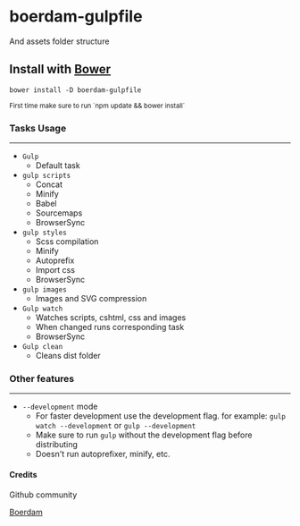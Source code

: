 # boerdam-gulpfile
And assets folder structure

## Install with [Bower](http://bower.io)
` bower install -D boerdam-gulpfile `

<sup>
  First time make sure to run `npm update && bower install`
</sup>

### Tasks Usage
---
- `Gulp`
  - Default task
- `gulp scripts`
  - Concat
  - Minify
  - Babel
  - Sourcemaps
  - BrowserSync
- `gulp styles`
  - Scss compilation
  - Minify
  - Autoprefix
  - Import css
  - BrowserSync
- `gulp images`
  - Images and SVG compression
- `Gulp watch`
  - Watches scripts, cshtml, css and images
  - When changed runs corresponding task
  - BrowserSync
- `Gulp clean`
  - Cleans dist folder

### Other features
---
- `--development` mode
  - For faster development use the development flag. for example: `gulp watch --development` or `gulp --development`
  - Make sure to run `gulp` without the development flag before distributing
  - Doesn't run autoprefixer, minify, etc.

#### Credits
Github community

[Boerdam](http://boerdam.nl)
